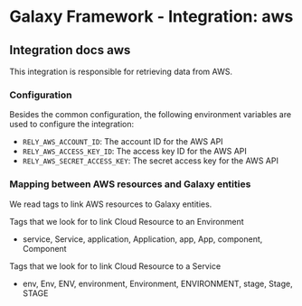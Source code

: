 # Galaxy Framework - Integration: aws


## Integration docs aws

This integration is responsible for retrieving data from AWS.

### Configuration

Besides the common configuration, the following environment variables are used to configure the integration:

- `RELY_AWS_ACCOUNT_ID`: The account ID for the AWS API
- `RELY_AWS_ACCESS_KEY_ID`: The access key ID for the AWS API
- `RELY_AWS_SECRET_ACCESS_KEY`: The secret access key for the AWS API


### Mapping between AWS resources and Galaxy entities

We read tags to link AWS resources to Galaxy entities.

Tags that we look for to link Cloud Resource to an Environment
- service, Service, application, Application, app, App, component, Component

Tags that we look for to link Cloud Resource to a Service
- env, Env, ENV, environment, Environment, ENVIRONMENT, stage, Stage, STAGE
